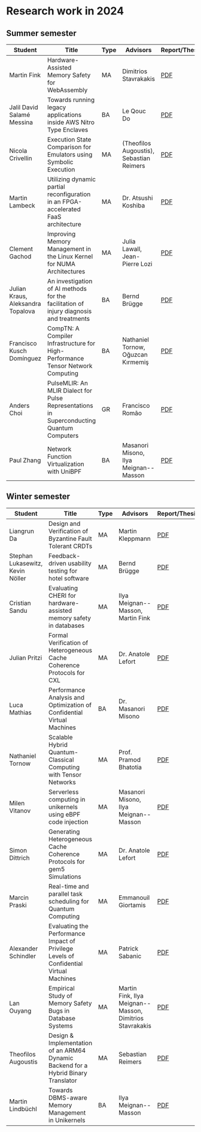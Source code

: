 # Research work in 2024

## Summer semester

| Student                           | Title                                                                                     | Type | Advisors                                 | Report/Thesis                                                                                                                    | Presentation                                                                                                                      |
|-----------------------------------|-------------------------------------------------------------------------------------------|------|------------------------------------------|----------------------------------------------------------------------------------------------------------------------------------|-----------------------------------------------------------------------------------------------------------------------------------|
| Martin Fink                       | Hardware-Assisted Memory Safety for WebAssembly                                           | MA   | Dimitrios Stavrakakis                    | [PDF](summer/docs/msc_martin_fink_wasm_memory_safety.pdf)                                                                        | [PDF](summer/talks/msc_martin_fink_wasm_memory_safety.pdf)                                                                        |
| Jalil David Salamé Messina        | Towards running legacy applications inside AWS Nitro Type Enclaves                        | BA   | Le Qouc Do                               | [PDF](summer/docs/bsc_salame_towards_running_legacy_applications_inside_aws_nitro_type_enclaves.pdf)                             | [PDF](summer/talk/bsc_salame_towards_running_legacy_applications_inside_aws_nitro_type_enclaves.pdf)                              |
| Nicola Crivellin                  | Execution State Comparison for Emulators using Symbolic Execution                         | MA   | (Theofilos Augoustis), Sebastian Reimers | [PDF](summer/docs/msc_nicola_crivellin_execution_state_comparison_for_emulators.pdf)                                             | [PDF](summer/talks/msc_nicola_crivellin_execution_state_comparison_for_emulators.pdf)                                             |
| Martin Lambeck                    | Utilizing dynamic partial reconfiguration in an FPGA-accelerated FaaS architecture        | MA   | Dr. Atsushi Koshiba                      | [PDF](summer/docs/msc_lambeck_utilizing_dynamic_partial_reconfiguration_in_an_fpga-accelerated_faas_architecture.pdf)            | [PDF](summer/talks/msc_lambeck_utilizing_dynamic_partial_reconfiguration_in_an_fpga-accelerated_faas_architecture.pdf)            |
| Clement Gachod                    | Improving Memory Management in the Linux Kernel for NUMA Architectures                    | MA   | Julia Lawall, Jean-Pierre Lozi           | [PDF](summer/docs/msc_clement_gachod_linux_kernel_memory_management_numa.pdf)                                                    | [PDF](summer/talks/msc_clement_gachod_linux_kernel_memory_management_numa.pdf)                                                    |
| Julian Kraus, Aleksandra Topalova | An investigation of AI methods for the facilitation of injury diagnosis and treatments    | BA   | Bernd Brügge                             | [PDF](summer/docs/bsc_kraus_topalova_an_investigation_of_ai_methods_for_the_facilitation_of_injury_diagnosis_and_treatments.pdf) | [PDF](summer/talks/bsc_kraus_topalova_an_investigation_of_ai_methods_for_the_facilitation_of_injury_diagnosis_and_treatments.pdf) |
| Francisco Kusch Domínguez         | CompTN: A Compiler Infrastructure for High-Performance Tensor Network Computing           | BA   | Nathaniel Tornow, Oğuzcan Kırmemiş       | [PDF](summer/docs/bsc_kusch_comptn_a_compiler_infrastructure_for_high_performance_tensor_network_computing.pdf)                  | [PDF](summer/talks/bsc_kusch_comptn_a_compiler_infrastructure_for_high_performance_tensor_network_computing.pdf)                  |
| Anders Choi                       | PulseMLIR: An MLIR Dialect for Pulse Representations in Superconducting Quantum Computers | GR   | Francisco Romão                          | [PDF](summer/docs/gr_anders_choi_pulsemlir_an_mlir_dialect_for_pulse_representations_in_superconducting_quantum_computers.pdf)   | [PDF](summer/talks/gr_anders_choi_pulsemlir_an_mlir_dialect_for_pulse_representations_in_superconducting_quantum_computers.pdf)   |
| Paul Zhang                        | Network Function Virtualization with UniBPF                                               | BA   | Masanori Misono, Ilya Meignan--Masson    | [PDF](summer/docs/bsc_paul_zhang_network_function_virtualization_with_unibpf.pdf)                                                | [PDF](summer/talks/bsc_paul_zhang_network_function_virtualization_with_unibpf.pdf)                                                |

## Winter semester

| Student                          | Title                                                                                  | Type | Advisors                                                 | Report/Thesis                                                                                                                                                          | Presentation                                                                                                                                                            |
|----------------------------------|----------------------------------------------------------------------------------------|------|----------------------------------------------------------|------------------------------------------------------------------------------------------------------------------------------------------------------------------------|-------------------------------------------------------------------------------------------------------------------------------------------------------------------------|
| Liangrun Da                      | Design and Verification of Byzantine Fault Tolerant CRDTs                              | MA   | Martin Kleppmann                                         | [PDF](winter/docs/msc_liangrun_da_design_and_verification_of_byzantine_fault_tolerant_crdts.pdf)                                                                       | [PDF](winter/talks/msc_liangrun_da_design_and_verification_of_byzantine_fault_tolerant_crdts.pdf)                                                                       |
| Stephan Lukasewitz, Kevin Nöller | Feedback-driven usability testing for hotel software                                   | MA   | Bernd Brügge                                             | [PDF](winter/docs/msc_lukasewitz_noeller_feedback_driven_usability_testing_for_hotel_software.pdf)                                                                     | [PDF](winter/talks/msc_lukasewitz_noeller_feedback_driven_usability_testing_for_hotel_software.pdf)                                                                     |
| Cristian Sandu                   | Evaluating CHERI for hardware-assisted memory safety in databases                      | MA   | Ilya Meignan--Masson, Martin Fink                        | [PDF](winter/docs/msc_cristian_sandu_evaluating_cheri_for_hardware_assisted_memory_safety_in_databases.pdf)                                                            | [PDF](winter/talks/msc_cristian_sandu_evaluating_cheri_for_hardware_assisted_memory_safety_in_databases.pdf)                                                            |
| Julian Pritzi                    | Formal Verification of Heterogeneous Cache Coherence Protocols for CXL                 | MA   | Dr. Anatole Lefort                                       | [PDF](winter/docs/msc_julian_pritzi_formal_verification_of_heterogeneous_cache_coherence_protocols_for_cxl.pdf)                                                        | [PDF](winter/talks/msc_julian_pritzi_formal_verification_of_heterogeneous_cache_coherence_protocols_for_cxl.pdf)                                                        |
| Luca Mathias                     | Performance Analysis and Optimization of Confidential Virtual Machines                 | BA   | Dr. Masanori Misono                                      | [PDF](winter/docs/bsc_mathias_performance_analysis_and_optimization_of_confidential_virtual_machines.pdf)                                                              | [PDF](winter/talks/bsc_mathias_performance_analysis_and_optimization_of_confidential_virtual_machines.pdf)                                                              |
| Nathaniel Tornow                 | Scalable Hybrid Quantum-Classical Computing with Tensor Networks                       | MA   | Prof. Pramod Bhatotia                                    | [PDF](winter/docs/msc_nathaniel_tornow_scalable_hybrid_quantum_classical_computing_with_tensor_networks.pdf)                                                           | [PDF](winter/talks/msc_nathaniel_tornow_scalable_hybrid_quantum_classical_computing_with_tensor_networks.pdf)                                                           |
| Milen Vitanov                    | Serverless computing in unikernels using eBPF code injection                           | MA   | Masanori Misono, Ilya Meignan--Masson                    | [PDF](winter/docs/msc_milen_vitanov_serverless_computing_in_unikernels_using_ebpf_code_injection.pdf)                                                                  | [PDF](winter/talks/msc_milen_vitanov_serverless_computing_in_unikernels_using_ebpf_code_injection.pdf)                                                                  |
| Simon Dittrich                   | Generating Heterogeneous Cache Coherence Protocols for gem5 Simulations                | MA   | Dr. Anatole Lefort                                       | [PDF](winter/docs/msc_dittrich_generating_heterogeneous_cache_coherence_protocols_for_gem5_simulations.pdf)                                                            | [PDF](winter/talks/msc_dittrich_generating_heterogeneous_cache_coherence_protocols_for_gem5_simulations.pdf)                                                            |
| Marcin Praski                    | Real-time and parallel task scheduling for Quantum Computing                           | MA   | Emmanouil Giortamis                                      | [PDF](https://github.com/TUM-DSE/research-work-archive/blob/main/archive/2024/winter/docs/msc_praski_real_time_and_parallel_task_scheduling_for_quantum_computing.pdf) | [PDF](https://github.com/TUM-DSE/research-work-archive/blob/main/archive/2024/winter/talks/msc_praski_real_time_and_parallel_task_scheduling_for_quantum_computing.pdf) |
| Alexander Schindler              | Evaluating the Performance Impact of Privilege Levels of Confidential Virtual Machines | MA   | Patrick Sabanic                                          | [PDF](winter/docs/msc_schindler_evaluating_the_performance_impact_of_privilege_levels_of_confidential_virtual_machines.pdf)                                            | [PDF](winter/talks/msc_schindler_evaluating_the_performance_impact_of_privilege_levels_of_confidential_virtual_machines.pdf)                                            |
| Lan Ouyang                       | Empirical Study of Memory Safety Bugs in Database Systems                              | MA   | Martin Fink, Ilya Meignan--Masson, Dimitrios Stavrakakis | [PDF](winter/docs/msc_lan_ouyang_empirical_study_memory_bugs_databases.pdf)                                                                                            | [PDF](winter/talks/msc_lan_ouyang_empirical_study_memory_bugs_databases.pdf)                                                                                            |
| Theofilos Augoustis               | Design & Implementation of an ARM64 Dynamic Backend for a Hybrid Binary Translator        | MA   | Sebastian Reimers                        | [PDF](winter/docs/msc_theofilos_augoustis_arm_dbt.pdf)                                                                             | N/A                                                                                                                               |
| Martin Lindbüchl               | Towards DBMS-aware Memory Management in Unikernels | BA   | Ilya Meignan--Masson | [PDF](winter/docs/bsc_martin_towards_dbms-aware_memory_management_in_unikernels.pdf)                                                                             | [PDF](winter/talks/bsc_martin_towards_dbms-aware_memory_management_in_unikernels.pdf)                                                                                                                               |
